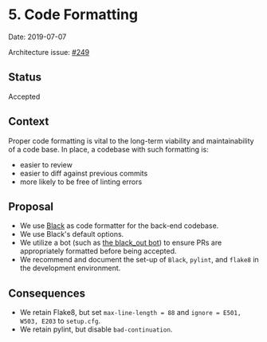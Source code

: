 # 5. Code Formatting

Date: 2019-07-07

Architecture issue: [#249](https://github.com/home-assistant/architecture/issues/249)

## Status

Accepted

## Context

Proper code formatting is vital to the long-term viability and maintainability of a code
base. In place, a codebase with such formatting is:

- easier to review
- easier to diff against previous commits
- more likely to be free of linting errors

## Proposal

- We use [Black](https://github.com/python/black) as code formatter for the back-end codebase.
- We use Black's default options.
- We utilize a bot (such as [the black_out bot](https://github.com/Mariatta/black_out)) to ensure PRs are appropriately formatted before being accepted.
- We recommend and document the set-up of `Black`, `pylint`, and `flake8` in the development environment.

## Consequences

- We retain Flake8, but set `max-line-length = 88` and `ignore = E501, W503, E203` to `setup.cfg`.
- We retain pylint, but disable `bad-continuation`.
